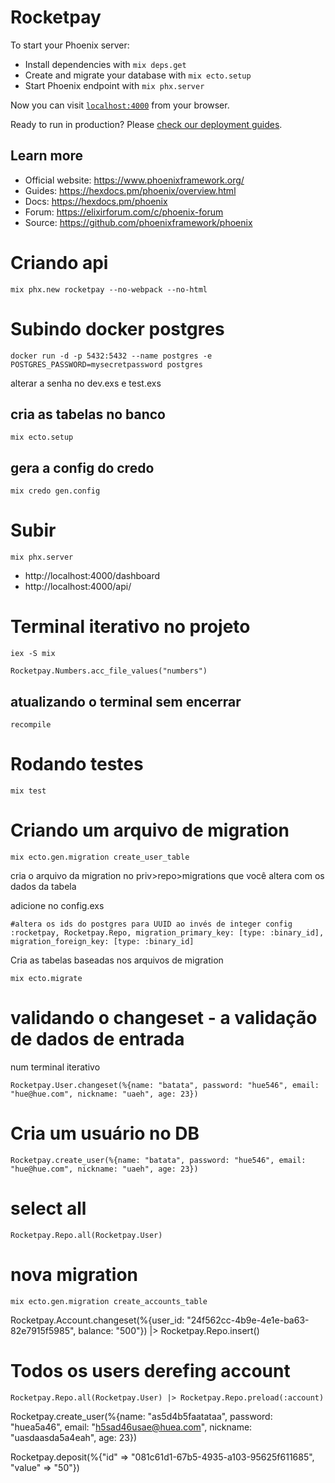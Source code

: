 # Rocketpay

To start your Phoenix server:

  * Install dependencies with `mix deps.get`
  * Create and migrate your database with `mix ecto.setup`
  * Start Phoenix endpoint with `mix phx.server`

Now you can visit [`localhost:4000`](http://localhost:4000) from your browser.

Ready to run in production? Please [check our deployment guides](https://hexdocs.pm/phoenix/deployment.html).

## Learn more

  * Official website: https://www.phoenixframework.org/
  * Guides: https://hexdocs.pm/phoenix/overview.html
  * Docs: https://hexdocs.pm/phoenix
  * Forum: https://elixirforum.com/c/phoenix-forum
  * Source: https://github.com/phoenixframework/phoenix


# Criando api

`mix phx.new rocketpay --no-webpack --no-html`

# Subindo docker postgres

`docker run -d -p 5432:5432 --name postgres -e POSTGRES_PASSWORD=mysecretpassword postgres`

alterar a senha no dev.exs e test.exs

## cria as tabelas no banco

`mix ecto.setup` 

## gera a config do credo

`mix credo gen.config`

# Subir

`mix phx.server`

- http://localhost:4000/dashboard
- http://localhost:4000/api/

# Terminal iterativo no projeto

`iex -S mix`

`Rocketpay.Numbers.acc_file_values("numbers")`

## atualizando o terminal sem encerrar

`recompile`

# Rodando testes

`mix test`

# Criando um arquivo de migration

`mix ecto.gen.migration create_user_table`

cria o arquivo da migration no priv>repo>migrations que você altera com os dados da tabela

adicione no config.exs

`
#altera os ids do postgres para UUID ao invés de integer
config :rocketpay, Rocketpay.Repo,
  migration_primary_key: [type: :binary_id],
  migration_foreign_key: [type: :binary_id]
`

Cria as tabelas baseadas nos arquivos de migration

`mix ecto.migrate`

# validando o changeset - a validação de dados de entrada

num terminal iterativo

`Rocketpay.User.changeset(%{name: "batata", password: "hue546", email: "hue@hue.com", nickname: "uaeh", age: 23})`

# Cria um usuário no DB

`Rocketpay.create_user(%{name: "batata", password: "hue546", email: "hue@hue.com", nickname: "uaeh", age: 23})`

# select all

`Rocketpay.Repo.all(Rocketpay.User)`

# nova migration
`mix ecto.gen.migration create_accounts_table`

Rocketpay.Account.changeset(%{user_id: "24f562cc-4b9e-4e1e-ba63-82e7915f5985", balance: "500"}) |> Rocketpay.Repo.insert()

# Todos os users derefing account

`Rocketpay.Repo.all(Rocketpay.User) |> Rocketpay.Repo.preload(:account)`

Rocketpay.create_user(%{name: "as5d4b5faatataa", password: "huea5a46", email: "h5sad46usae@huea.com", nickname: "uasdaasda5a4eah", age: 23})

Rocketpay.deposit(%{"id" =>  "081c61d1-67b5-4935-a103-95625f611685", "value" => "50"})